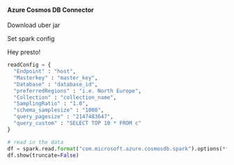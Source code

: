 #### Azure Cosmos DB Connector
Download uber jar  

Set spark config 

Hey presto!
```py
readConfig = {
  "Endpoint" : "host",
  "Masterkey" : "master_key",
  "Database" : "database_id",
  "preferredRegions" : "i.e. North Europe",
  "Collection" : "collection_name",
  "SamplingRatio" : "1.0",
  "schema_samplesize" : "1000",
  "query_pagesize" : "2147483647",
  "query_custom" : "SELECT TOP 10 * FROM c"
}

# read in the data
df = spark.read.format("com.microsoft.azure.cosmosdb.spark").options(**readConfig).load()
df.show(truncate=False)
```
